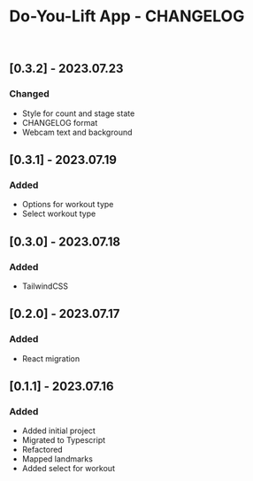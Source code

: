 # Do-You-Lift App - CHANGELOG

<br />

## [0.3.2] - 2023.07.23

### Changed

- Style for count and stage state
- CHANGELOG format
- Webcam text and background

## [0.3.1] - 2023.07.19

### Added

- Options for workout type
- Select workout type

## [0.3.0] - 2023.07.18

### Added

- TailwindCSS

## [0.2.0] - 2023.07.17

### Added

- React migration

## [0.1.1] - 2023.07.16

### Added

- Added initial project
- Migrated to Typescript
- Refactored
- Mapped landmarks
- Added select for workout
